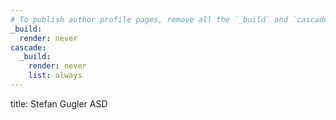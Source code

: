```yaml
---
# To publish author profile pages, remove all the `_build` and `cascade` settings below.
_build:
  render: never
cascade:
  _build:
    render: never
    list: always
---
```

title: Stefan Gugler ASD